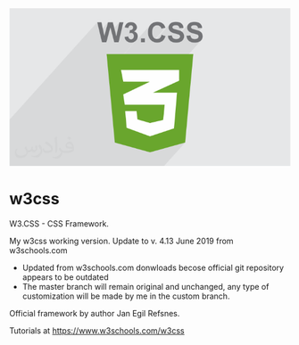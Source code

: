 <div align="center">
  <img src="logo.svg"  width="auto" height="auto">
</div>

# w3css
W3.CSS - CSS Framework.

My w3css working version. Update to v. 4.13 June 2019 from w3schools.com

- Updated from w3schools.com donwloads becose official git repository appears to be outdated
- The master branch will remain original and unchanged, any type of customization will be made by me in the custom branch.

Official framework by author Jan Egil Refsnes.

Tutorials at https://www.w3schools.com/w3css